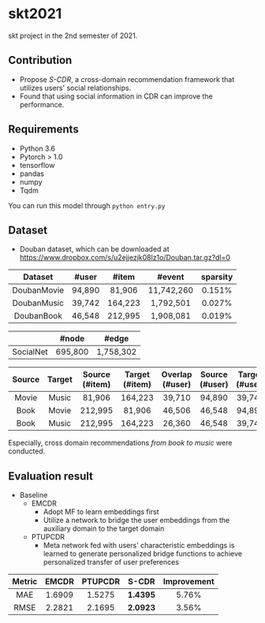 # skt2021
skt project in the 2nd semester of 2021.

## Contribution
- Propose *S-CDR*, a cross-domain recommendation framework that utilizes users' social relationships.
- Found that using social information in CDR can improve the performance.

## Requirements
- Python 3.6
- Pytorch > 1.0
- tensorflow
- pandas
- numpy
- Tqdm

You can run this model through ``` python entry.py ```

## Dataset
- Douban dataset, which can be downloaded at https://www.dropbox.com/s/u2ejjezjk08lz1o/Douban.tar.gz?dl=0

|Dataset|#user|#item|#event|sparsity|
|:----------:|:-----:|:------:|:--------:|:------:|
|DoubanMovie|94,890|81,906|11,742,260|0.151%|
|DoubanMusic|39,742|164,223|1,792,501|0.027%|
|DoubanBook|46,548|212,995|1,908,081|0.019%|


|	|#node|#edge|
|:---------:|:------:|:-------:|
|SocialNet|695,800|1,758,302|

|Source|Target|Source (#item)|Target (#item)|Overlap (#user)|Source (#user)|Target (#user)|Source (#rating)|Target (#rating)|
|:-----:|:-----:|:------:|:------:|:------:|:------:|:------:|:----------:|----------:|
|Movie|Music|81,906|164,223|39,710|94,890|39,742|11,742,260|1,792,501|
|Book|Movie|212,995|81,906|46,506|46,548|94,890|1,908,081|11,742,260|
|Book|Music|212,995|164,223|26,360|46,548|39,742|1,908,081|1,792,501|

Especially, cross domain recommendations _from book to music_ were conducted.

## Evaluation result
- Baseline
  - EMCDR
    - Adopt MF to learn embeddings first
    - Utilize a network to bridge the user embeddings from the auxiliary domain to the target domain
  - PTUPCDR
    - Meta network fed with users' characteristic embeddings is learned to generate personalized bridge functions to achieve personalized transfer of user preferences



|Metric|EMCDR|PTUPCDR|S-CDR|Improvement|
|:----------:|:-----:|:------:|:--------:|:-----:|
|MAE|1.6909|1.5275|**1.4395**|5.76%|
|RMSE|2.2821|2.1695|**2.0923**|3.56%|
